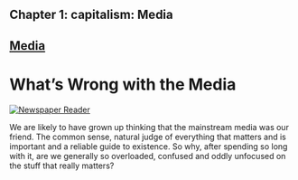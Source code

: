 Chapter  1: capitalism: Media
----------------------------

[Media](../category/capitalism/media/index.html)
------------------------------------------------

What’s Wrong with the Media
===========================

[![Newspaper Reader](http://i1.wp.com/www.thebookoflife.org/wp-content/uploads/2015/03/5354244475_f06bc938c7_z.jpg?resize=635%2C424)](http://i2.wp.com/www.thebookoflife.org/wp-content/uploads/2015/03/5354244475_f06bc938c7_z.jpg)

We are likely to have grown up thinking that the mainstream media was our friend. The common sense, natural judge of everything that matters and is important and a reliable guide to existence. So why, after spending so long with it, are we generally so overloaded, confused and oddly unfocused on the stuff that really matters?

